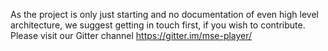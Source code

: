 As the project is only just starting and no documentation of even high level architecture, we suggest getting in touch first, if you wish to contribute.
Please visit our Gitter channel https://gitter.im/mse-player/